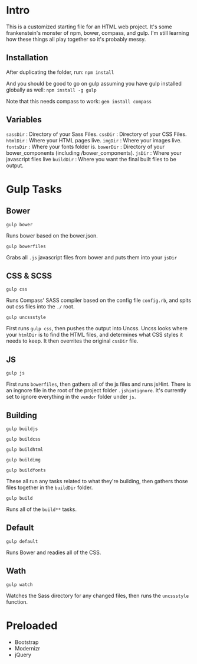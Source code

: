 Intro
=====
This is a customized starting file for an HTML web project. It's some frankenstein's monster of npm, bower, compass, and gulp. I'm still learning how these things all play together so it's probably messy.

Installation
------------
After duplicating the folder, run:
``npm install``

And you should be good to go on gulp assuming you have gulp installed globally as well:
``npm install -g gulp``

Note that this needs compass to work:
``gem install compass``

Variables
---------
``sassDir`` : Directory of your Sass Files.
``cssDir`` : Directory of your CSS Files.
``htmlDir`` : Where your HTML pages live.
``imgDir`` : Where your images live.
``fontsDir`` : Where your fonts folder is.
``bowerDir`` : Directory of your bower_components (including /bower_components).
``jsDir`` : Where your javascript files live
``buildDir`` : Where you want the final built files to be output.


Gulp Tasks
==========
Bower
-----
```
gulp bower
```
Runs bower based on the bower.json.

```
gulp bowerfiles
```
Grabs all ``.js`` javascript files from bower and puts them into your ``jsDir``

CSS & SCSS
----------
```
gulp css
```
Runs Compass' SASS compiler based on the config file ``config.rb``, and spits out css files into the ``./`` root.

```
gulp uncssstyle
```
First runs ``gulp css``, then pushes the output into Uncss. Uncss looks where your ``htmlDir`` is to find the HTML files, and determines what CSS styles it needs to keep. It then overrites the original ``cssDir`` file.

JS
--
```
gulp js
```
First runs ``bowerfiles``, then gathers all of the js files and runs jsHint. There is an ingnore file in the root of the project folder ``.jshintignore``. It's currently set to ignore everything in the ``vendor`` folder under ``js``.

Building
--------
```
gulp buildjs
```
```
gulp buildcss
```
```
gulp buildhtml
```
```
gulp buildimg
```
```
gulp buildfonts
```
These all run any tasks related to what they're building, then gathers those files together in the ``buildDir`` folder.

```
gulp build
```
Runs all of the ``build**`` tasks.


Default
-------
```
gulp default
```
Runs Bower and readies all of the CSS.

Wath
-------
```
gulp watch
```
Watches the Sass directory for any changed files, then runs the ``uncssstyle`` function.


Preloaded
=========
* Bootstrap
* Modernizr
* jQuery